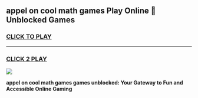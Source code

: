 
## appel on cool math games Play Online 👋 Unblocked Games
<h3>
<a href="https://news.freeplayer.one?title=appel_on_cool_math_games&ref=17CMG">CLICK TO PLAY</a></h3>
<hr>

<h3>
<a href="https://news.freeplayer.one?title=appel_on_cool_math_games&ref=17CMG">CLICK 2 PLAY</a>
  
</h3>

<a href="https://news.freeplayer.one?title=appel_on_cool_math_games&ref=17CMG/"><img src="https://clearcache.store/games.png"></a>


**appel on cool math games games unblocked: Your Gateway to Fun and Accessible Online Gaming**
